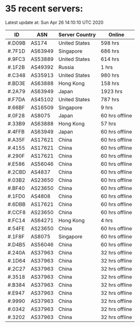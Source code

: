 # 35 recent servers:

Latest update at: Sun Apr 26 14:10:10 UTC 2020

| ID | ASN | Server Country | Online |
| -- | --- | -------------- | ------ |
| #.D09B | AS174 | United States | 598 hrs |
| #.7F1D | AS63949 | Singapore | 686 hrs |
| #.9FC3 | AS53889 | United States | 614 hrs |
| #.1F2B | AS49392 | Russia | 1 hrs |
| #.C348 | AS35913 | United States | 980 hrs |
| #.BD3E | AS63888 | Hong Kong | 158 hrs |
| #.2A79 | AS63949 | Japan | 1923 hrs |
| #.F7DA | AS45102 | United States | 787 hrs |
| #.66BF | AS16509 | Singapore | 9 hrs |
| #.0F28 | AS8075 | Japan | 60 hrs offline |
| #.33B9 | AS63888 | Hong Kong | 57 hrs |
| #.4FFB | AS63949 | Japan | 60 hrs offline |
| #.A35F | AS17621 | China | 60 hrs offline |
| #.4155 | AS17621 | China | 60 hrs offline |
| #.290F | AS17621 | China | 60 hrs offline |
| #.E586 | AS56046 | China | 60 hrs offline |
| #.2CBD | AS4837 | China | 60 hrs offline |
| #.03B2 | AS23650 | China | 60 hrs offline |
| #.BF40 | AS23650 | China | 60 hrs offline |
| #.1FD0 | AS4808 | China | 60 hrs offline |
| #.6DBB | AS17621 | China | 60 hrs offline |
| #.CCF8 | AS23650 | China | 60 hrs offline |
| #.FC14 | AS64271 | Hong Kong | 4 hrs |
| #.54FE | AS23650 | China | 60 hrs offline |
| #.1F8F | AS8075 | Singapore | 60 hrs offline |
| #.D4B5 | AS56046 | China | 60 hrs offline |
| #.240A | AS37963 | China | 32 hrs offline |
| #.1D64 | AS37963 | China | 32 hrs offline |
| #.2C27 | AS37963 | China | 32 hrs offline |
| #.3518 | AS37963 | China | 32 hrs offline |
| #.B384 | AS37963 | China | 32 hrs offline |
| #.E947 | AS37963 | China | 32 hrs offline |
| #.9990 | AS37963 | China | 32 hrs offline |
| #.0342 | AS37963 | China | 32 hrs offline |
| #.3202 | AS37963 | China | 32 hrs offline |

